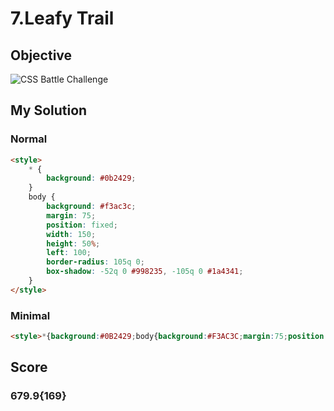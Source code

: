 # 7.Leafy Trail

## Objective

![CSS Battle Challenge](https://cssbattle.dev/targets/7.png)

## My Solution

### Normal

```html
<style>
	* {
		background: #0b2429;
	}
	body {
		background: #f3ac3c;
		margin: 75;
		position: fixed;
		width: 150;
		height: 50%;
		left: 100;
		border-radius: 105q 0;
		box-shadow: -52q 0 #998235, -105q 0 #1a4341;
	}
</style>
```

### Minimal

```html
<style>*{background:#0B2429;body{background:#F3AC3C;margin:75;position:fixed;width:150;height:50%;left: 100;border-radius:105q 0;box-shadow:-52q 0#998235,-105q 0#1A4341;
```

## Score

### 679.9{169}
